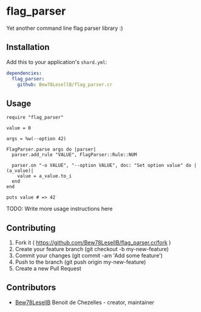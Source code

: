 # flag_parser

Yet another command line flag parser library :)

## Installation


Add this to your application's `shard.yml`:

```yaml
dependencies:
  flag_parser:
    github: Bew78LesellB/flag_parser.cr
```


## Usage


```crystal
require "flag_parser"

value = 0

args = %w(--option 42)

FlagParser.parse args do |parser|
  parser.add_rule "VALUE", FlagParser::Rule::NUM

  parser.on "-o VALUE", "--option VALUE", doc: "Set option value" do |(a_value)|
    value = a_value.to_i
  end
end

puts value # => 42
```


TODO: Write more usage instructions here

## Contributing

1. Fork it ( https://github.com/Bew78LesellB/flag_parser.cr/fork )
2. Create your feature branch (git checkout -b my-new-feature)
3. Commit your changes (git commit -am 'Add some feature')
4. Push to the branch (git push origin my-new-feature)
5. Create a new Pull Request

## Contributors

- [Bew78LesellB](https://github.com/Bew78LesellB) Benoit de Chezelles - creator, maintainer
